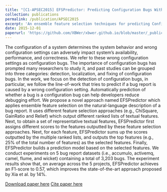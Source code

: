 ```yaml
---
title: "[C1-APSEC2015] EFSPredictor: Predicting Configuration Bugs With Ensemble Feature Selection"
collection: publications
permalink: /publication/APSEC2015
excerpt: 'An ensemble feature selection techniques for predicting Configuration Bugs.'
date: 2015-12-01
paperurl: 'https://github.com/XBWer/xbwer.github.io/blob/master/_publications/APSEC2015.pdf'
---
```


The configuration of a system determines the system behavior and wrong configuration settings can adversely impact system’s availability, performance, and correctness. We refer to these wrong configuration settings as configuration bugs. The importance of configuration bugs has prompted many researchers to study it, and past studies can be grouped into three categories: detection, localization, and fixing of configuration bugs. In the work, we focus on the detection of configuration bugs, in particular, we follow the line-of-work that tries to predict if a bug report is caused by a wrong configuration setting. Automatically prediction of whether a bug is a configuration bug can help developers reduce debugging effort. We propose a novel approach named EFSPredictor which applies ensemble feature selection on the natural-language description of a bug report. It uses different feature selection approaches (e.g., ChiSquare, GainRatio and Relief) which output different ranked lists of textual features. Next, to obtain a set of representative textual features, EFSPredictor first assigns different scores to the features outputted by these feature selection approaches. Next, for each feature, EFSPredictor sums up the scores outputted by the multiple ranked lists, and outputs the top features (e.g., 25% of the total number of features) as the selected features. Finally, EFSPredictor builds a prediction model based on the selected features. We conduct experiments on 5 bug report datasets (i.e., accumulo, activemq, camel, flume, and wicket) containing a total of 3,203 bugs. The experiment results show that, on average across the 5 projects, EFSPredictor achieves an F1-score to 0.57, which improves the state-of-the-art approach proposed by Xia et al. by 14%.

[Download paper here](https://github.com/XBWer/xbwer.github.io/blob/master/_publications/APSEC2015.pdf)
[Cite paper here](https://github.com/XBWer/xbwer.github.io/blob/master/_publications/APSEC2015_bib.html)